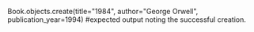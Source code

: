 Book.objects.create(title="1984", author="George Orwell", publication_year=1994) #expected output noting the successful creation.